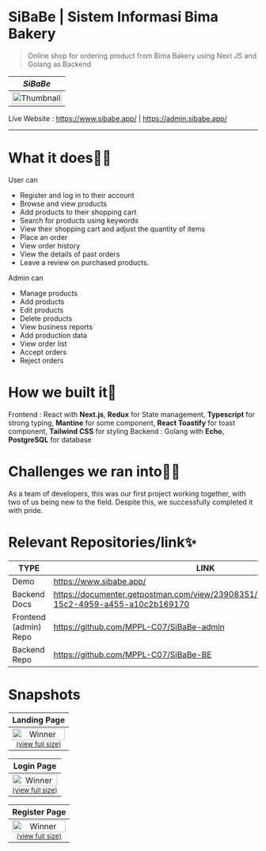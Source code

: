 # SiBaBe | Sistem Informasi Bima Bakery
>Online shop for ordering product from Bima Bakery using Next JS and Golang as Backend

|*SiBaBe*|
|:-:|
|<a href="https://user-images.githubusercontent.com/73029778/215966492-c86143ad-cb4d-4c71-abd2-2985a834753d.png"><img src="https://user-images.githubusercontent.com/73029778/215966492-c86143ad-cb4d-4c71-abd2-2985a834753d.png" alt="Thumbnail" style='width:100%'></a><br /><sup> |

Live Website : https://www.sibabe.app/ | https://admin.sibabe.app/

<hr/>

# What it does🤷‍♀️
User can
- Register and log in to their account
- Browse and view products
- Add products to their shopping cart
- Search for products using keywords
- View their shopping cart and adjust the quantity of items
- Place an order
- View order history
- View the details of past orders
- Leave a review on purchased products.

Admin can
- Manage products
- Add products
- Edit products
- Delete products
- View business reports
- Add production data
- View order list
- Accept orders
- Reject orders

# How we built it🔧
Frontend : React with **Next.js**, **Redux** for State management, **Typescript** for strong typing, **Mantine** for some component, **React Toastify** for toast component, **Tailwind CSS** for styling
Backend : Golang with **Echo**, **PostgreSQL** for database

# Challenges we ran into🏃‍♂️
As a team of developers, this was our first project working together, with two of us being new to the field. Despite this, we successfully completed it with pride.

# Relevant Repositories/link✨

| TYPE | LINK |
| ------ | ------ |
| Demo | https://www.sibabe.app/ | https://admin.sibabe.app/ |
| Backend Docs | https://documenter.getpostman.com/view/23908351/2s8YYPHL16#b2e6ec68-15c2-4959-a455-a10c2b169170 |
| Frontend (admin) Repo | https://github.com/MPPL-C07/SiBaBe-admin |
| Backend Repo | https://github.com/MPPL-C07/SiBaBe-BE |
  
# Snapshots

<div>

|Landing Page|
|:-:|
|<a href="https://user-images.githubusercontent.com/73029778/215968811-98ca068a-19b4-4746-9376-1334c5194449.png"><img src="https://user-images.githubusercontent.com/73029778/215968811-98ca068a-19b4-4746-9376-1334c5194449.png" alt="Winner" style='width: 100%'></a><br /><sup><a href="https://user-images.githubusercontent.com/73029778/215968811-98ca068a-19b4-4746-9376-1334c5194449.png">(view full size)</a> |

|Login Page|
|:-:|
|<a href="https://user-images.githubusercontent.com/73029778/215969181-9f513f95-25c8-4287-ac05-a365819b2db1.png"><img src="https://user-images.githubusercontent.com/73029778/215969181-9f513f95-25c8-4287-ac05-a365819b2db1.png" alt="Winner"  style='width: 100%'></a><br /><sup><a href="https://user-images.githubusercontent.com/73029778/215969181-9f513f95-25c8-4287-ac05-a365819b2db1.png">(view full size)</a> |

|Register Page|
|:-:|
|<a href="https://user-images.githubusercontent.com/73029778/215969215-21a25074-6ad7-4126-8ba3-9671a0d32f24.png"><img src="https://user-images.githubusercontent.com/73029778/215969215-21a25074-6ad7-4126-8ba3-9671a0d32f24.png" alt="Winner"  style='width: 100%'></a><br /><sup><a href="https://user-images.githubusercontent.com/73029778/215969215-21a25074-6ad7-4126-8ba3-9671a0d32f24.png">(view full size)</a> |

</div>
